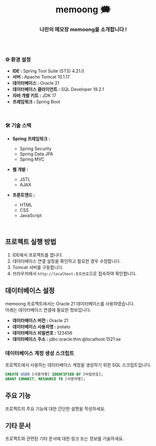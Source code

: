 <div align=center>
<h1>memoong 🗯️</h1>
<h3>나만의 메모장 memoong을 소개합니다 !</h3>
</div>

<br>
<br>

<H3>⚙️ 환경 설정</H3>

- **IDE :** Spring Tool Suite (STS) 4.21.0
- **서버 :** Apache Tomcat 10.1.17
- **데이터베이스 :** Oracle 21
- **데이터베이스 클라이언트 :** SQL Developer 19.2.1
- **자바 개발 키트 :** JDK 17
- **프레임워크 :** Spring Boot

<BR>

<H3>🛠️ 기술 스택</H3>

- **Spring 프레임워크 :**
  - Spring Security
  - Spring Data JPA
  - Spring MVC

- **웹 개발 :**
  - JSTL
  - AJAX

- **프론트엔드 :**
  - HTML
  - CSS
  - JavaScript

<BR>

 
## 프로젝트 실행 방법

1. IDE에서 프로젝트를 엽니다.
2. 데이터베이스 연결 설정을 확인하고 필요한 경우 수정합니다.
3. Tomcat 서버를 구동합니다.
4. 브라우저에서 `http://localhost:포트번호`으로 접속하여 확인합니다.

## 데이터베이스 설정

memoong 프로젝트에서는 Oracle 21 데이터베이스를 사용하였습니다.<br>
아래는 데이터베이스 연결에 필요한 정보입니다.

- **데이터베이스 버전 :** Oracle 21
- **데이터베이스 사용자명 :** potato
- **데이터베이스 비밀번호 :** 123456
- **데이터베이스 주소 :** jdbc:oracle:thin:@localhost:1521:xe

### 데이터베이스 계정 생성 스크립트

프로젝트에서 사용하는 데이터베이스 계정을 생성하기 위한 SQL 스크립트입니다.

```sql
CREATE USER [사용자명] IDENTIFIED BY [비밀번호];
GRANT CONNECT, RESOURCE TO [사용자명];
```

## 주요 기능

프로젝트의 주요 기능에 대한 간단한 설명을 작성하세요.

## 기타 문서

프로젝트와 관련된 기타 문서에 대한 링크 또는 정보를 기술하세요.
